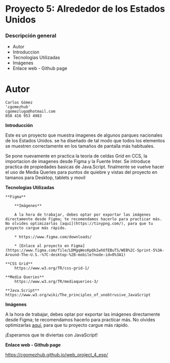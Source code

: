 # Proyecto 5: Alrededor de los Estados Unidos

### Descripción general

- Autor
- Introduccion
- Tecnologias Utilizadas
- Imágenes
- Enlace web - Github page

# Autor

    Carlos Gómez
    'cgomezhub'
    cgomezlugo@hotmail.com
    058 416 953 4983

**Introducción**

Este es un proyecto que muestra imagenes de algunos parques nacionales de los Estados Unidos. se ha diseñado de tal modo que todos los elementos se muestren correctamente en los tamaños de pantalla más habituales.

Se pone nuevamente en practica la teoria de celdas Grid en CCS, la importacion de imagenes desde Figma y la Fuente Inter. Se introduce practica de propiedades basicas de Java.Script. finalmente se vuelve hacer el uso de Media Queries para puntos de quiebre y vistas del proyecto en tamanos para Desktop, tablets y movil

**Tecnologias Utilizadas**

    **Figma**

        **Imágenes**

        A la hora de trabajar, debes optar por exportar las imágenes directamente desde Figma; te recomendamos hacerlo para practicar más. No olvides optimizarlas [aquí](https://tinypng.com/), para que tu proyecto cargue más rápido.

        * https://www.figma.com/downloads/

        * [Enlace al proyecto en Figma](https://www.figma.com/file/LDMgqWesKpQkIwhOfEBuTS/WEB%2C-Sprint-5%3A-Around-The-U.S.-%7C-desktop-%2B-mobile?node-id=0%3A1)

    **CSS Grid**
        https://www.w3.org/TR/css-grid-1/

    **Media Queries**
        https://www.w3.org/TR/mediaqueries-3/

    **Java.Script**
    https://www.w3.org/wiki/The_principles_of_unobtrusive_JavaScript

**Imágenes**

A la hora de trabajar, debes optar por exportar las imágenes directamente desde Figma; te recomendamos hacerlo para practicar más. No olvides optimizarlas [aquí](https://tinypng.com/), para que tu proyecto cargue más rápido.

¡Esperamos que te diviertas con JavaScript!

**Enlace web - Github page**

https://cgomezhub.github.io/web_project_4_esp/
